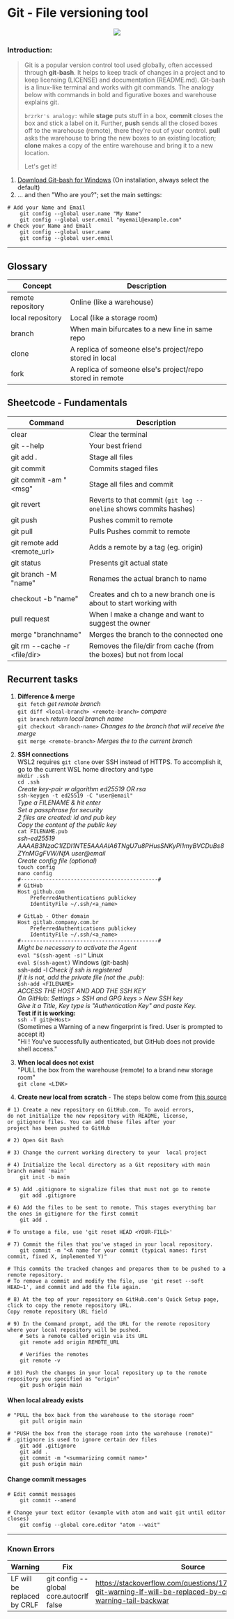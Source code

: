 # Git - File versioning tool
<div align="center">
  <img src="./images/git.svg" style='background-color: white'>
</div>

### Introduction:
> Git is a popular version control tool used globally, often accessed through **git-bash**.
It helps to keep track of changes in a project and to keep licensing (LICENSE) and 
documentation (README.md). Git-bash is a linux-like terminal and works with git commands.
The analogy below with commands in bold and figurative boxes and warehouse explains git.  
> 
> `brzrkr's analogy:`
> while **stage** puts stuff in a box, **commit** closes the box and stick a label on it. 
Further, **push** sends all the closed boxes off to the warehouse (remote), 
there they're out of your control. **pull** asks the warehouse to bring the new boxes to an existing location; 
**clone** makes a copy of the entire warehouse and bring it to a new location. 
> 
> Let's get it!

1) [Download Git-bash for Windows](https://git-scm.com/download/win) 
(On installation, always select the default)
2) ... and then "Who are you?"; set the main settings:
```
# Add your Name and Email
	git config --global user.name "My Name"
	git config --global user.email "myemail@example.com"
# Check your Name and Email
	git config --global user.name
	git config --global user.email
```
---
## Glossary
| Concept           | Description                                               |
|-------------------|-----------------------------------------------------------|
 | remote repository | Online (like a warehouse)                                 |
 | local repository  | Local (like a storage room)                               |
 | branch            | When main bifurcates to a new line in same repo           |
 | clone             | A replica of someone else's project/repo stored in local  |
| fork              | A replica of someone else's project/repo stored in remote |

## Sheetcode - Fundamentals

| Command                             | Description                                                         |
|-------------------------------------|---------------------------------------------------------------------|
| clear                               | Clear the terminal                                                  |
| git --help                          | Your best friend                                                    |
| git add .                           | Stage all files                                                     |
| git commit                          | Commits staged files                                                |
| git commit -am "<msg"               | Stage all files and commit                                          |
| git revert <commit-hash>            | Reverts to that commit (`git log --oneline` shows commits hashes)   |
| git push                            | Pushes commit to remote                                             |
| git pull                            | Pulls Pushes commit to remote                                       |
| git remote add <tag> <remote_url>   | Adds a remote by a tag (eg. origin)                                 |
| git status                          | Presents git actual state                                           | 
| git branch -M "name"                | Renames the actual branch to name                                   | 
| checkout -b "name"                  | Creates and ch to a new branch one is about to start working with   | 
| pull request                        | When I make a change and want to suggest the owner                  | 
| merge "branchname"                  | Merges the branch to the connected one                              | 
| git rm --cache -r <file/dir>        | Removes the file/dir from cache (from the boxes) but not from local | 

## Recurrent tasks
1. **Difference & merge**  
`git fetch`  *get remote branch*  
`git diff <local-branch> <remote-branch>` *compare*   
`git branch` *return local branch name*  
`git checkout <branch-name>` *Changes to the branch that will receive the merge*  
`git merge <remote-branch>` *Merges the <remote-branch> to the current branch*  

1. **SSH connections**  
WSL2 requires `git clone` over SSH instead of HTTPS. To accomplish it, go to the current WSL home directory and type  
`mkdir .ssh`  
`cd .ssh`  
*Create key-pair w algorithm ed25519 OR rsa*  
`ssh-keygen -t ed25519 -C "user@email"`   
*Type a FILENAME & hit enter*  
*Set a passphrase for security*  
*2 files are created: id and pub key*  
*Copy the content of the public key*  
`cat FILENAME.pub`   
*ssh-ed25519 AAAAB3NzaC1lZDI1NTE5AAAAIA6TNgU7u8PHusSNKyPi1myBVCDuBs8ZYnMGgFVW/NfA user@email*  
*Create config file (optional)*  
`touch config`  
`nano config`  
`#--------------------------------------------#`  
`# GitHub`  
`Host github.com`  
`    PreferredAuthentications publickey`  
`    IdentityFile ~/.ssh/<a_name>`  
` `  
`# GitLab - Other domain`  
`Host gitlab.company.com.br`  
`    PreferredAuthentications publickey`  
`    IdentityFile ~/.ssh/<a_name>`  
`#--------------------------------------------#`  
*Might be necessary to activate the Agent*  
`eval "$(ssh-agent -s)"` Linux  
`eval $(ssh-agent)` Windows (git-bash)  
ssh-add -l *Check if ssh is registered*  
*If it is  not, add the private file (not the .pub):*  
`ssh-add <FILENAME>`  
*ACCESS THE HOST AND ADD THE SSH KEY*  
*On GitHub: Settings > SSH and GPG keys > New SSH key*  
*Give it a Title, Key type is "Authentication Key" and paste Key.*  
**Test if it is working:**  
`ssh -T git@<Host>`  
(Sometimes a Warning of a new fingerprint is fired. User is prompted to accept it)  
"Hi <name>! You've successfully authenticated, but GitHub does not provide shell access."

3. **When local does not exist**  
"PULL the box from the warehouse (remote) to a brand new storage room"  
`git clone <LINK>`
4. **Create new local from scratch** - The steps below come from [this source](https://docs.github.com/en/get-started/importing-your-projects-to-github/importing-source-code-to-github/adding-locally-hosted-code-to-github)
```
# 1) Create a new repository on GitHub.com. To avoid errors, 
do not initialize the new repository with README, license, 
or gitignore files. You can add these files after your 
project has been pushed to GitHub

# 2) Open Git Bash

# 3) Change the current working directory to your  local project

# 4) Initialize the local directory as a Git repository with main branch named 'main'
	git init -b main

# 5) Add .gitignore to signalize files that must not go to remote
	git add .gitignore

# 6) Add the files to be sent to remote. This stages everything bar the ones in gitignore for the first commit 
	git add .

# To unstage a file, use 'git reset HEAD <YOUR-FILE>'

# 7) Commit the files that you've staged in your local repository.
	git commit -m "<A name for your commit (typical names: first commit, fixed X, implemented Y)"

# This commits the tracked changes and prepares them to be pushed to a remote repository.
# To remove a commit and modify the file, use 'git reset --soft HEAD~1', and commit and add the file again.

# 8) At the top of your repository on GitHub.com's Quick Setup page, click to copy the remote repository URL.
Copy remote repository URL field

# 9) In the Command prompt, add the URL for the remote repository where your local repository will be pushed.
   	# Sets a remote called origin via its URL
	git remote add origin REMOTE_URL

	# Verifies the remotes	
	git remote -v

# 10) Push the changes in your local repository up to the remote repository you specified as "origin"
	git push origin main
```

#### **When local already exists**
```
# "PULL the box back from the warehouse to the storage room" 
	git pull origin main

# "PUSH the box from the storage room into the warehouse (remote)"
# .gitignore is used to ignore certain dev files
	git add .gitignore
	git add .
	git commit -m "<summarizing commit name>"
	git push origin main
```

#### **Change commit messages**
```
# Edit commit messages
	git commit --amend

# Change your text editor (example with atom and wait git until editor closes)
	git config --global core.editor "atom --wait"
```
---


### Known Errors
| Warning                     | Fix                                     | Source                                                                                                                    |
|-----------------------------|-----------------------------------------|---------------------------------------------------------------------------------------------------------------------------|
| LF will be replaced by CRLF | git config --global core.autocrlf false | https://stackoverflow.com/questions/17628305/windows-git-warning-lf-will-be-replaced-by-crlf-is-that-warning-tail-backwar |
